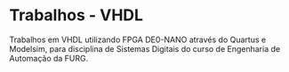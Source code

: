 # Trabalhos - VHDL

Trabalhos em VHDL utilizando FPGA DE0-NANO através do Quartus e Modelsim, para disciplina de Sistemas Digitais do curso de Engenharia de Automação da FURG.

